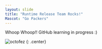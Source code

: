 ```yaml
---
layout: slide
title: "Runtime Release Team Rocks!"
Mascot: "Go Packers"
---
```


Whoop Whoop!! GitHub learning in progress :)

![octofez](https://octodex.github.com/images/octofez.png)
{: .center}
